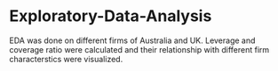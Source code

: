# Exploratory-Data-Analysis
EDA was done on different firms of Australia and UK. Leverage and coverage ratio were calculated and their relationship with different firm characterstics were visualized. 
